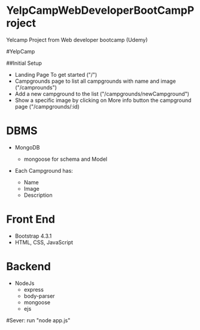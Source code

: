 # YelpCampWebDeveloperBootCampProject

Yelcamp Project from Web developer bootcamp (Udemy)

#YelpCamp

##Initial Setup
* Landing Page To get started ("/")
* Campgrounds page to list all campgrounds with name and image ("/camprounds")
* Add a new campground to the list ("/campgrounds/newCampground")
* Show a specific image by clicking on More info button the campground page ("/campgrounds/:id)

# DBMS
* MongoDB
	* mongoose for schema and Model

* Each Campground has:
   * Name
   * Image
   * Description

# Front End
* Bootstrap 4.3.1
* HTML, CSS, JavaScript

# Backend
  * NodeJs
	* express
	* body-parser
	* mongoose
	* ejs

#Sever: run "node app.js"
	
